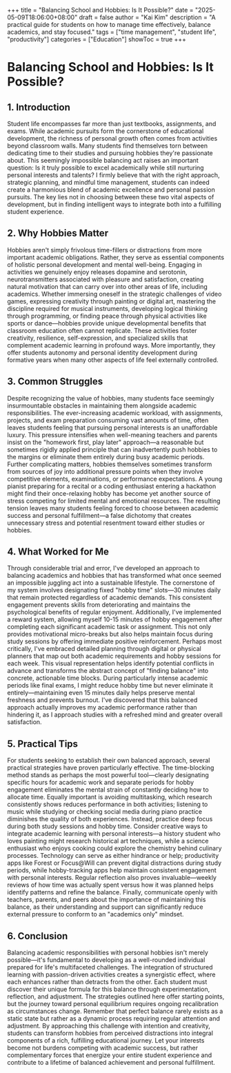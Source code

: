 +++
title = "Balancing School and Hobbies: Is It Possible?"
date = "2025-05-09T18:06:00+08:00"
draft = false
author = "Kai Kim"
description = "A practical guide for students on how to manage time effectively, balance academics, and stay focused."
tags = ["time management", "student life", "productivity"]
categories = ["Education"]
showToc = true
+++

# Balancing School and Hobbies: Is It Possible?

## 1. Introduction

Student life encompasses far more than just textbooks, assignments, and exams. While academic pursuits form the cornerstone of educational development, the richness of personal growth often comes from activities beyond classroom walls. Many students find themselves torn between dedicating time to their studies and pursuing hobbies they're passionate about. This seemingly impossible balancing act raises an important question: Is it truly possible to excel academically while still nurturing personal interests and talents? I firmly believe that with the right approach, strategic planning, and mindful time management, students can indeed create a harmonious blend of academic excellence and personal passion pursuits. The key lies not in choosing between these two vital aspects of development, but in finding intelligent ways to integrate both into a fulfilling student experience.

## 2. Why Hobbies Matter

Hobbies aren't simply frivolous time-fillers or distractions from more important academic obligations. Rather, they serve as essential components of holistic personal development and mental well-being. Engaging in activities we genuinely enjoy releases dopamine and serotonin, neurotransmitters associated with pleasure and satisfaction, creating natural motivation that can carry over into other areas of life, including academics. Whether immersing oneself in the strategic challenges of video games, expressing creativity through painting or digital art, mastering the discipline required for musical instruments, developing logical thinking through programming, or finding peace through physical activities like sports or dance—hobbies provide unique developmental benefits that classroom education often cannot replicate. These activities foster creativity, resilience, self-expression, and specialized skills that complement academic learning in profound ways. More importantly, they offer students autonomy and personal identity development during formative years when many other aspects of life feel externally controlled.

## 3. Common Struggles

Despite recognizing the value of hobbies, many students face seemingly insurmountable obstacles in maintaining them alongside academic responsibilities. The ever-increasing academic workload, with assignments, projects, and exam preparation consuming vast amounts of time, often leaves students feeling that pursuing personal interests is an unaffordable luxury. This pressure intensifies when well-meaning teachers and parents insist on the "homework first, play later" approach—a reasonable but sometimes rigidly applied principle that can inadvertently push hobbies to the margins or eliminate them entirely during busy academic periods. Further complicating matters, hobbies themselves sometimes transform from sources of joy into additional pressure points when they involve competitive elements, examinations, or performance expectations. A young pianist preparing for a recital or a coding enthusiast entering a hackathon might find their once-relaxing hobby has become yet another source of stress competing for limited mental and emotional resources. The resulting tension leaves many students feeling forced to choose between academic success and personal fulfillment—a false dichotomy that creates unnecessary stress and potential resentment toward either studies or hobbies.

## 4. What Worked for Me

Through considerable trial and error, I've developed an approach to balancing academics and hobbies that has transformed what once seemed an impossible juggling act into a sustainable lifestyle. The cornerstone of my system involves designating fixed "hobby time" slots—30 minutes daily that remain protected regardless of academic demands. This consistent engagement prevents skills from deteriorating and maintains the psychological benefits of regular enjoyment. Additionally, I've implemented a reward system, allowing myself 10-15 minutes of hobby engagement after completing each significant academic task or assignment. This not only provides motivational micro-breaks but also helps maintain focus during study sessions by offering immediate positive reinforcement. Perhaps most critically, I've embraced detailed planning through digital or physical planners that map out both academic requirements and hobby sessions for each week. This visual representation helps identify potential conflicts in advance and transforms the abstract concept of "finding balance" into concrete, actionable time blocks. During particularly intense academic periods like final exams, I might reduce hobby time but never eliminate it entirely—maintaining even 15 minutes daily helps preserve mental freshness and prevents burnout. I've discovered that this balanced approach actually improves my academic performance rather than hindering it, as I approach studies with a refreshed mind and greater overall satisfaction.

## 5. Practical Tips

For students seeking to establish their own balanced approach, several practical strategies have proven particularly effective. The time-blocking method stands as perhaps the most powerful tool—clearly designating specific hours for academic work and separate periods for hobby engagement eliminates the mental strain of constantly deciding how to allocate time. Equally important is avoiding multitasking, which research consistently shows reduces performance in both activities; listening to music while studying or checking social media during piano practice diminishes the quality of both experiences. Instead, practice deep focus during both study sessions and hobby time. Consider creative ways to integrate academic learning with personal interests—a history student who loves painting might research historical art techniques, while a science enthusiast who enjoys cooking could explore the chemistry behind culinary processes. Technology can serve as either hindrance or help; productivity apps like Forest or Focus@Will can prevent digital distractions during study periods, while hobby-tracking apps help maintain consistent engagement with personal interests. Regular reflection also proves invaluable—weekly reviews of how time was actually spent versus how it was planned helps identify patterns and refine the balance. Finally, communicate openly with teachers, parents, and peers about the importance of maintaining this balance, as their understanding and support can significantly reduce external pressure to conform to an "academics only" mindset.

## 6. Conclusion

Balancing academic responsibilities with personal hobbies isn't merely possible—it's fundamental to developing as a well-rounded individual prepared for life's multifaceted challenges. The integration of structured learning with passion-driven activities creates a synergistic effect, where each enhances rather than detracts from the other. Each student must discover their unique formula for this balance through experimentation, reflection, and adjustment. The strategies outlined here offer starting points, but the journey toward personal equilibrium requires ongoing recalibration as circumstances change. Remember that perfect balance rarely exists as a static state but rather as a dynamic process requiring regular attention and adjustment. By approaching this challenge with intention and creativity, students can transform hobbies from perceived distractions into integral components of a rich, fulfilling educational journey. Let your interests become not burdens competing with academic success, but rather complementary forces that energize your entire student experience and contribute to a lifetime of balanced achievement and personal fulfillment.